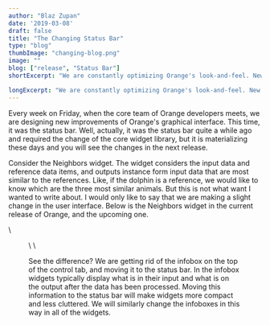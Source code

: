 ```yaml
---
author: "Blaz Zupan"
date: '2019-03-08'
draft: false
title: "The Changing Status Bar"
type: "blog"
thumbImage: "changing-blog.png"
image: ""
blog: ["release", "Status Bar"]
shortExcerpt: "We are constantly optimizing Orange's look-and-feel. New features in the status bar will simplify the user interface."

longExcerpt: "We are constantly optimizing Orange's look-and-feel. New features in the status bar will simplify the user interface. We are getting rid of the infobox on the top of the control tab, and moving it to the status bar."
---
```


Every week on Friday, when the core team of Orange developers meets, we are designing new improvements of Orange's graphical interface. This time, it was the status bar. Well, actually, it was the status bar quite a while ago and required the change of the core widget library, but it is materializing these days and you will see the changes in the next release.

Consider the Neighbors widget. The widget considers the input data and reference data items, and outputs instance form input data that are most similar to the references. Like, if the dolphin is a reference, we would like to know which are the three most similar animals. But this is not what want I wanted to write about. I would only like to say that we are making a slight change in the user interface. Below is the Neighbors widget in the current release of Orange, and the upcoming one.



\


<Figure src="changing-status-bar.png" width="70%"/>
\
\


See the difference? We are getting rid of the infobox on the top of the control tab, and moving it to the status bar. In the infobox widgets typically display what is in their input and what is on the output after the data has been processed. Moving this information to the status bar will make widgets more compact and less cluttered. We will similarly change the infoboxes in this way in all of the widgets.
